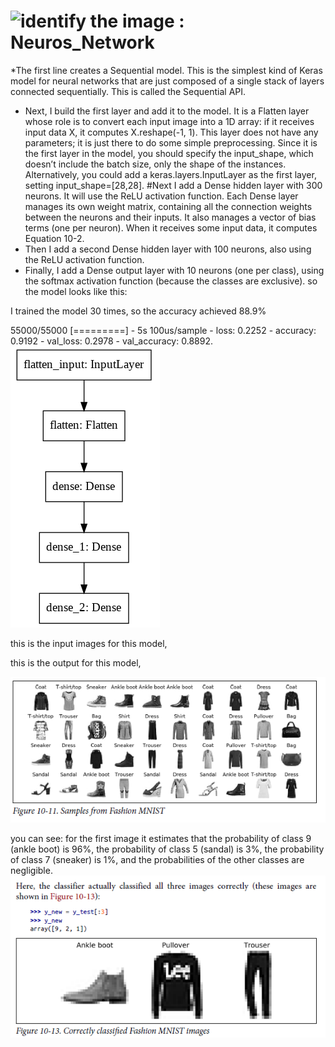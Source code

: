 # ![identify the image : Neuros_Network](https://colab.research.google.com/drive/1URhMOssSEy-yaRI_AGxYh8Ppykl8GETW)


*The first line creates a Sequential model. This is the simplest kind of Keras
model for neural networks that are just composed of a single stack of layers connected
sequentially. This is called the Sequential API.
* Next, I build the first layer and add it to the model. It is a Flatten layer whose
role is to convert each input image into a 1D array: if it receives input data X, it
computes X.reshape(-1, 1). This layer does not have any parameters; it is just
there to do some simple preprocessing. Since it is the first layer in the model, you
should specify the input_shape, which doesn’t include the batch size, only the
shape of the instances. Alternatively, you could add a keras.layers.InputLayer
as the first layer, setting input_shape=[28,28].
#Next I add a Dense hidden layer with 300 neurons. It will use the ReLU activation
function. Each Dense layer manages its own weight matrix, containing all the
connection weights between the neurons and their inputs. It also manages a vector
of bias terms (one per neuron). When it receives some input data, it computes
Equation 10-2.
* Then I add a second Dense hidden layer with 100 neurons, also using the ReLU
activation function.
* Finally, I add a Dense output layer with 10 neurons (one per class), using the
softmax activation function (because the classes are exclusive).
so the model looks like this:

I trained the model 30 times, so the accuracy achieved 88.9%


55000/55000 [=========] - 5s 100us/sample - loss: 0.2252 - accuracy: 0.9192 - val_loss: 0.2978 - val_accuracy: 0.8892.
![model](https://github.com/LadyWinterD/Neuros_Network/blob/master/model.PNG?raw=true)

this is the input images for this model, 




this is the output for this model,

![inputdata](https://github.com/LadyWinterD/Neuros_Network/blob/master/MNIST.PNG?raw=true)


you can see:
for the first image it estimates that the probability of
class 9 (ankle boot) is 96%, the probability of class 5 (sandal) is 3%, the probability of
class 7 (sneaker) is 1%, and the probabilities of the other classes are negligible.
![output](https://github.com/LadyWinterD/Neuros_Network/blob/master/OUTPUT.PNG?raw=true)


